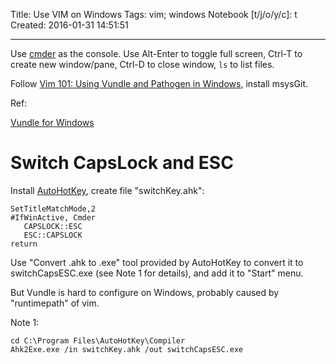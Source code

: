 Title: Use VIM on Windows
Tags: vim; windows
Notebook [t/j/o/y/c]: t
Created: 2016-01-31 14:51:51

------

Use [cmder](http://cmder.net/) as the console.
Use Alt-Enter to toggle full screen, Ctrl-T to create new window/pane,
Ctrl-D to close window, `ls` to list files.

Follow [Vim 101: Using Vundle and Pathogen in Windows](http://usevim.com/2012/10/12/vim101-windows/),
install msysGit.

Ref:

[Vundle for Windows](https://github.com/VundleVim/Vundle.vim/wiki/Vundle-for-Windows)

# Switch CapsLock and ESC

Install [AutoHotKey](https://autohotkey.com/), create file "switchKey.ahk":

    SetTitleMatchMode,2
    #IfWinActive, Cmder
       CAPSLOCK::ESC
       ESC::CAPSLOCK
    return

Use "Convert .ahk to .exe" tool provided by AutoHotKey
to convert it to switchCapsESC.exe (see Note 1 for details),
and add it to "Start" menu.

But Vundle is hard to configure on Windows, probably caused by
"runtimepath" of vim.

Note 1:

    cd C:\Program Files\AutoHotKey\Compiler
    Ahk2Exe.exe /in switchKey.ahk /out switchCapsESC.exe

